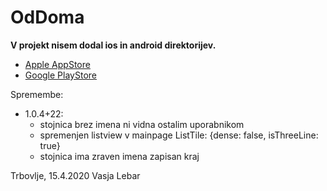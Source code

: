 # OdDoma

**V projekt nisem dodal ios in android direktorijev.**

* [Apple AppStore](https://apps.apple.com/us/app/oddoma/id1504634653?ls=1)
* [Google PlayStore](https://play.google.com/store/apps/details?id=si.pawsm.market)

Spremembe:
* 1.0.4+22:
    * stojnica brez imena ni vidna ostalim uporabnikom
    * spremenjen listview v mainpage ListTile: {dense: false, isThreeLine: true}
    * stojnica ima zraven imena zapisan kraj

Trbovlje, 15.4.2020
Vasja Lebar